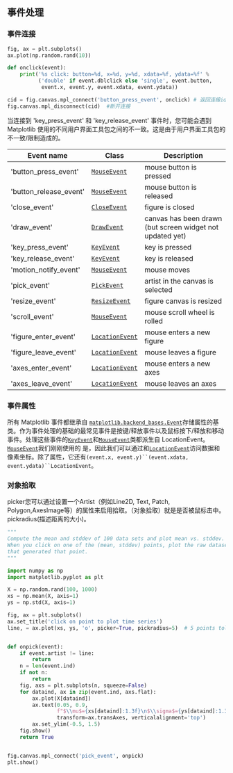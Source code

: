 ## 事件处理

### 事件连接

```python
fig, ax = plt.subplots()
ax.plot(np.random.rand(10))

def onclick(event):
    print('%s click: button=%d, x=%d, y=%d, xdata=%f, ydata=%f' %
          ('double' if event.dblclick else 'single', event.button,
           event.x, event.y, event.xdata, event.ydata))

cid = fig.canvas.mpl_connect('button_press_event', onclick) # 返回连接id
fig.canvas.mpl_disconnect(cid)  #断开连接
```


当连接到 'key_press_event' 和 'key_release_event' 事件时，您可能会遇到 Matplotlib 使用的不同用户界面工具包之间的不一致。这是由于用户界面工具包的不一致/限制造成的。

| Event name             | Class                                                        | Description                                               |
| ---------------------- | ------------------------------------------------------------ | --------------------------------------------------------- |
| 'button_press_event'   | [`MouseEvent`](https://matplotlib.org/stable/api/backend_bases_api.html#matplotlib.backend_bases.MouseEvent) | mouse button is pressed                                   |
| 'button_release_event' | [`MouseEvent`](https://matplotlib.org/stable/api/backend_bases_api.html#matplotlib.backend_bases.MouseEvent) | mouse button is released                                  |
| 'close_event'          | [`CloseEvent`](https://matplotlib.org/stable/api/backend_bases_api.html#matplotlib.backend_bases.CloseEvent) | figure is closed                                          |
| 'draw_event'           | [`DrawEvent`](https://matplotlib.org/stable/api/backend_bases_api.html#matplotlib.backend_bases.DrawEvent) | canvas has been drawn (but screen widget not updated yet) |
| 'key_press_event'      | [`KeyEvent`](https://matplotlib.org/stable/api/backend_bases_api.html#matplotlib.backend_bases.KeyEvent) | key is pressed                                            |
| 'key_release_event'    | [`KeyEvent`](https://matplotlib.org/stable/api/backend_bases_api.html#matplotlib.backend_bases.KeyEvent) | key is released                                           |
| 'motion_notify_event'  | [`MouseEvent`](https://matplotlib.org/stable/api/backend_bases_api.html#matplotlib.backend_bases.MouseEvent) | mouse moves                                               |
| 'pick_event'           | [`PickEvent`](https://matplotlib.org/stable/api/backend_bases_api.html#matplotlib.backend_bases.PickEvent) | artist in the canvas is selected                          |
| 'resize_event'         | [`ResizeEvent`](https://matplotlib.org/stable/api/backend_bases_api.html#matplotlib.backend_bases.ResizeEvent) | figure canvas is resized                                  |
| 'scroll_event'         | [`MouseEvent`](https://matplotlib.org/stable/api/backend_bases_api.html#matplotlib.backend_bases.MouseEvent) | mouse scroll wheel is rolled                              |
| 'figure_enter_event'   | [`LocationEvent`](https://matplotlib.org/stable/api/backend_bases_api.html#matplotlib.backend_bases.LocationEvent) | mouse enters a new figure                                 |
| 'figure_leave_event'   | [`LocationEvent`](https://matplotlib.org/stable/api/backend_bases_api.html#matplotlib.backend_bases.LocationEvent) | mouse leaves a figure                                     |
| 'axes_enter_event'     | [`LocationEvent`](https://matplotlib.org/stable/api/backend_bases_api.html#matplotlib.backend_bases.LocationEvent) | mouse enters a new axes                                   |
| 'axes_leave_event'     | [`LocationEvent`](https://matplotlib.org/stable/api/backend_bases_api.html#matplotlib.backend_bases.LocationEvent) | mouse leaves an axes                                      |

### 事件属性

所有 Matplotlib 事件都继承自 [`matplotlib.backend_bases.Event`](https://matplotlib.org/stable/api/backend_bases_api.html#matplotlib.backend_bases.Event)存储属性的基类。作为事件处理的基础的最常见事件是按键/释放事件以及鼠标按下/释放和移动事件。处理这些事件的[`KeyEvent`](https://matplotlib.org/stable/api/backend_bases_api.html#matplotlib.backend_bases.KeyEvent)和[`MouseEvent`](https://matplotlib.org/stable/api/backend_bases_api.html#matplotlib.backend_bases.MouseEvent)类都派生自 LocationEvent。[`MouseEvent`](https://matplotlib.org/stable/api/backend_bases_api.html#matplotlib.backend_bases.MouseEvent)我们刚刚使用的 是，因此我们可以通过和[`LocationEvent`](https://matplotlib.org/stable/api/backend_bases_api.html#matplotlib.backend_bases.LocationEvent)访问数据和像素坐标。除了属性，它还有`(event.x, event.y)``(event.xdata, event.ydata)``LocationEvent`。

### 对象拾取
picker您可以通过设置一个Artist（例如Line2D, Text, Patch, Polygon,AxesImage等）的属性来启用拾取。（对象拾取）就是是否被鼠标击中。pickradius(描述距离的大小)。
```python
"""
Compute the mean and stddev of 100 data sets and plot mean vs. stddev.
When you click on one of the (mean, stddev) points, plot the raw dataset
that generated that point.
"""

import numpy as np
import matplotlib.pyplot as plt

X = np.random.rand(100, 1000)
xs = np.mean(X, axis=1)
ys = np.std(X, axis=1)

fig, ax = plt.subplots()
ax.set_title('click on point to plot time series')
line, = ax.plot(xs, ys, 'o', picker=True, pickradius=5)  # 5 points tolerance


def onpick(event):
    if event.artist != line:
        return
    n = len(event.ind)
    if not n:
        return
    fig, axs = plt.subplots(n, squeeze=False)
    for dataind, ax in zip(event.ind, axs.flat):
        ax.plot(X[dataind])
        ax.text(0.05, 0.9,
                f"$\\mu$={xs[dataind]:1.3f}\n$\\sigma$={ys[dataind]:1.3f}",
                transform=ax.transAxes, verticalalignment='top')
        ax.set_ylim(-0.5, 1.5)
    fig.show()
    return True


fig.canvas.mpl_connect('pick_event', onpick)
plt.show()
```